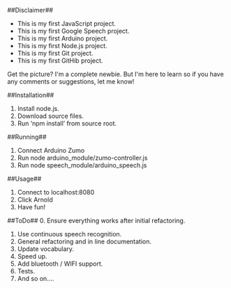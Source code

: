 ##Disclaimer##
- This is my first JavaScript project.
- This is my first Google Speech project.
- This is my first Arduino project.
- This is my first Node.js project.
- This is my first Git project.
- This is my first GitHib project.

Get the picture?  I'm a complete newbie.  But I'm here to learn so if you have any comments or suggestions, let me know!

##Installation##
1. Install node.js.
2. Download source files.
3. Run ‘npm install’ from source root.

##Running##
1. Connect Arduino Zumo
2. Run node arduino_module/zumo-controller.js
3. Run node speech_module/arduino_speech.js

##Usage##
1. Connect to localhost:8080
2. Click Arnold
3. Have fun!

##ToDo##
0. Ensure everything works after initial refactoring.
1. Use continuous speech recognition.
2. General refactoring and in line documentation.
3. Update vocabulary.
4. Speed up.
5. Add bluetooth / WIFI support.
6. Tests.
7. And so on....
